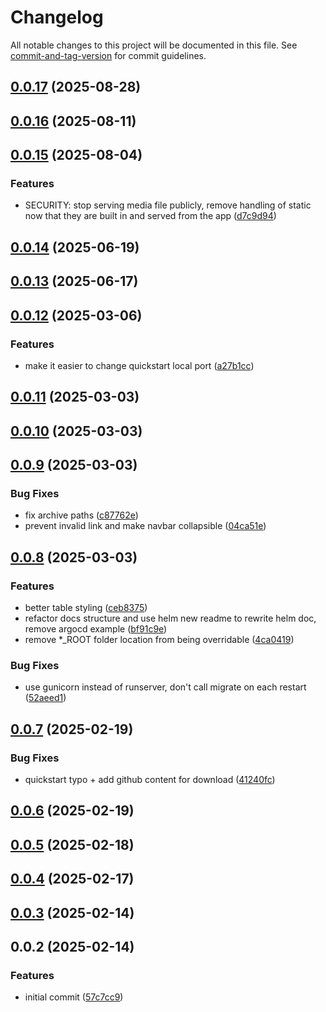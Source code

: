 # Changelog

All notable changes to this project will be documented in this file. See [commit-and-tag-version](https://github.com/absolute-version/commit-and-tag-version) for commit guidelines.

## [0.0.17](https://gitlab.biru.sh/biru/dev/tenzu/documentation/compare/v0.0.16...v0.0.17) (2025-08-28)

## [0.0.16](https://gitlab.biru.sh/biru/dev/tenzu/documentation/compare/v0.0.15...v0.0.16) (2025-08-11)

## [0.0.15](https://gitlab.biru.sh/biru/dev/tenzu/documentation/compare/v0.0.14...v0.0.15) (2025-08-04)


### Features

* SECURITY: stop serving media file publicly, remove handling of static now that they are built in and served from the app ([d7c9d94](https://gitlab.biru.sh/biru/dev/tenzu/documentation/commit/d7c9d943e586f11b97da6dfefeeaa5524bb043d6))

## [0.0.14](https://gitlab.biru.sh/biru/dev/tenzu/documentation/compare/v0.0.13...v0.0.14) (2025-06-19)

## [0.0.13](https://gitlab.biru.sh/biru/dev/tenzu/documentation/compare/v0.0.12...v0.0.13) (2025-06-17)

## [0.0.12](https://gitlab.biru.sh/biru/dev/tenzu/documentation/compare/v0.0.11...v0.0.12) (2025-03-06)


### Features

* make it easier to change quickstart local port ([a27b1cc](https://gitlab.biru.sh/biru/dev/tenzu/documentation/commit/a27b1cc234387e8a47bc343e3344f0a2ab919151))

## [0.0.11](https://gitlab.biru.sh/biru/dev/tenzu/documentation/compare/v0.0.10...v0.0.11) (2025-03-03)

## [0.0.10](https://gitlab.biru.sh/biru/dev/tenzu/documentation/compare/v0.0.9...v0.0.10) (2025-03-03)

## [0.0.9](https://gitlab.biru.sh/biru/dev/tenzu/documentation/compare/v0.0.8...v0.0.9) (2025-03-03)


### Bug Fixes

* fix archive paths ([c87762e](https://gitlab.biru.sh/biru/dev/tenzu/documentation/commit/c87762e396c5a3fddd932066c4fbe77cb7f3cf5d))
* prevent invalid link and make navbar collapsible ([04ca51e](https://gitlab.biru.sh/biru/dev/tenzu/documentation/commit/04ca51ee5d7da788730c5e8326ae184c2ab9e102))

## [0.0.8](https://gitlab.biru.sh/biru/dev/tenzu/documentation/compare/v0.0.7...v0.0.8) (2025-03-03)


### Features

* better table styling ([ceb8375](https://gitlab.biru.sh/biru/dev/tenzu/documentation/commit/ceb8375cc10c0fc372d69323416d3e5859e897eb))
* refactor docs structure and use helm new readme to rewrite helm doc, remove argocd example ([bf91c9e](https://gitlab.biru.sh/biru/dev/tenzu/documentation/commit/bf91c9e3768a33419e0393720859bf28a80af78f))
* remove *_ROOT folder location from being overridable ([4ca0419](https://gitlab.biru.sh/biru/dev/tenzu/documentation/commit/4ca041905b6366d953eb4eacde40e9a8733b8a36))


### Bug Fixes

* use gunicorn instead of runserver, don't call migrate on each restart ([52aeed1](https://gitlab.biru.sh/biru/dev/tenzu/documentation/commit/52aeed1fd2767e856b985c24379cb351f6dbbb1e))

## [0.0.7](https://gitlab.biru.sh/biru/dev/tenzu/documentation/compare/v0.0.6...v0.0.7) (2025-02-19)


### Bug Fixes

* quickstart typo + add github content for download ([41240fc](https://gitlab.biru.sh/biru/dev/tenzu/documentation/commit/41240fc8f4dbb9dc80554b4b7ebf3533d872fdc5))

## [0.0.6](https://gitlab.biru.sh/biru/dev/tenzu/documentation/compare/v0.0.5...v0.0.6) (2025-02-19)

## [0.0.5](https://gitlab.biru.sh/biru/dev/tenzu/documentation/compare/v0.0.4...v0.0.5) (2025-02-18)

## [0.0.4](https://gitlab.biru.sh/biru/dev/tenzu/documentation/compare/v0.0.3...v0.0.4) (2025-02-17)

## [0.0.3](https://gitlab.biru.sh/biru/dev/tenzu/documentation/compare/v0.0.2...v0.0.3) (2025-02-14)

## 0.0.2 (2025-02-14)


### Features

* initial commit ([57c7cc9](https://gitlab.biru.sh/biru/dev/tenzu/documentation/commit/57c7cc9b4af01d4a275d305e8f65a1f12e47c1ed))
